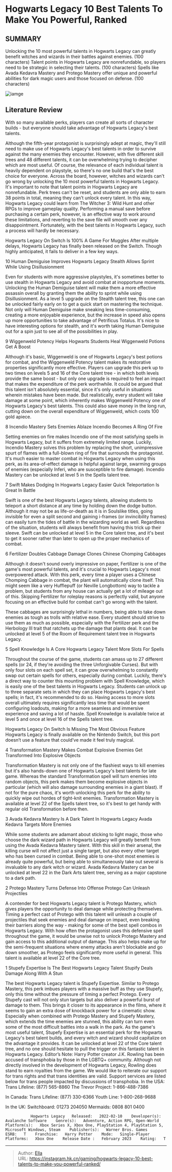 # Hogwarts Legacy 10 Best Talents To Make You Powerful, Ranked


## SUMMARY 


 Unlocking the 10 most powerful talents in Hogwarts Legacy can greatly benefit witches and wizards in their battles against enemies. (100 characters) 
 Talent points in Hogwarts Legacy are nonrefundable, so players need to be strategic in selecting their talents. (100 characters) 
 Spells like Avada Kedavra Mastery and Protego Mastery offer unique and powerful abilities for dark magic users and those focused on defense. (100 characters) 

![iamge](https://static1.srcdn.com/wordpress/wp-content/uploads/2023/03/hogwarts-legacy-best-talents.jpg)

## Literature Review

With so many available perks, players can create all sorts of character builds - but everyone should take advantage of Hogwarts Legacy&#39;s best talents.




Although the fifth-year protagonist is surprisingly adept at magic, they&#39;ll still need to make use of Hogwarts Legacy&#39;s best talents in order to survive against the many enemies they encounter. However, with five different skill trees and 48 different talents, it can be overwhelming trying to decipher which are most useful. Of course, the relevance of each individual talent is heavily dependent on playstyle, so there&#39;s no one build that&#39;s the best choice for everyone. Across the board, however, witches and wizards can&#39;t go wrong by unlocking the 10 most powerful talents in Hogwarts Legacy.
It&#39;s important to note that talent points in Hogwarts Legacy are nonrefundable. Perk trees can&#39;t be reset, and students are only able to earn 38 points in total, meaning they can&#39;t unlock every talent. In this way, Hogwarts Legacy could learn from The Witcher 3: Wild Hunt and other RPGs to improve gameplay quality. Performing a manual save before purchasing a certain perk, however, is an effective way to work around these limitations, and reverting to the save file will smooth over any disappointment. Fortunately, with the best talents in Hogwarts Legacy, such a process will hardly be necessary.
            
 
 Hogwarts Legacy On Switch Is 100% A Game For Muggles 
After multiple delays, Hogwarts Legacy has finally been released on the Switch. Though highly anticipated, it fails to deliver in a few key ways.












 








 10  Human Demiguise Improves Hogwarts Legacy Stealth 
Allows Sprint While Using Disillusionment
        

Even for students with more aggressive playstyles, it&#39;s sometimes better to use stealth in Hogwarts Legacy and avoid combat at inopportune moments. Unlocking the Human Demiguise talent will make them a more effective assassin overall by granting them the ability to sprint while using Disillusionment. As a level 5 upgrade on the Stealth talent tree, this one can be unlocked fairly early on to get a quick start on mastering the technique.
Not only will Human Demiguise make sneaking less time-consuming, creating a more enjoyable experience, but the increase in speed also opens up more opportunities to take advantage of Petrificus Totalus. It&#39;s nice to have interesting options for stealth, and it&#39;s worth taking Human Demiguise out for a spin just to see all of the possibilities in play.





 9  Wiggenweld Potency Helps Hogwarts Students Heal 
Wiggenweld Potions Get A Boost


 







Although it&#39;s basic, Wiggenweld is one of Hogwarts Legacy&#39;s best potions for combat, and the Wiggenweld Potency talent makes its restorative properties significantly more effective. Players can upgrade this perk up to two times on levels 5 and 16 of the Core talent tree - in which both levels provide the same boost - but only one upgrade is required to feel an impact that makes the expenditure of the perk worthwhile.
It could be argued that this talent isn&#39;t absolutely essential, since it&#39;s only useful in situations wherein mistakes have been made. But realistically, every student will take damage at some point, which inherently makes Wiggenweld Potency one of Hogwarts Legacy&#39;s best talents. This could also save money in the long run, cutting down on the overall expenditure of Wiggenweld, which costs 100 gold apiece.





 8  Incendio Mastery Sets Enemies Ablaze 
Incendio Becomes A Ring Of Fire
        

Setting enemies on fire makes Incendio one of the most satisfying spells in Hogwarts Legacy, but it suffers from extremely limited range. Luckily, Incendio Mastery solves this problem by replacing the short, unimpressive spurt of flames with a full-blown ring of fire that surrounds the protagonist. It&#39;s much easier to master combat in Hogwarts Legacy when using this perk, as its area-of-effect damage is helpful against large, swarming groups of enemies (especially Inferi, who are susceptible to fire damage). Incendio Mastery can be unlocked at level 5 in the Spells talent tree.





 7  Swift Makes Dodging In Hogwarts Legacy Easier 
Quick Teleportation Is Great In Battle
        

Swift is one of the best Hogwarts Legacy talents, allowing students to teleport a short distance at any time by holding down the dodge button. Although it may not be as life-or-death as it is in Soulslike titles, going invisible for even a split second and gaining i-frames (or invincibility frames) can easily turn the tides of battle in the wizarding world as well. Regardless of the situation, students will always benefit from having this trick up their sleeve. Swift can be unlocked at level 5 in the Core talent tree, and it&#39;s best to get it sooner rather than later to open up the proper mechanics of combat.





 6  Fertilizer Doubles Cabbage Damage 
Clones Chinese Chomping Cabbages
        

Although it doesn&#39;t sound overly impressive on paper, Fertilizer is one of the game&#39;s most powerful talents, and it&#39;s crucial to Hogwarts Legacy&#39;s most overpowered attack. With this perk, every time a player uses a Chinese Chomping Cabbage in combat, the plant will automatically clone itself. This might seem like a very Hufflepuff (or Neville Longbottom) way to tackle a problem, but students from any house can actually get a lot of mileage out of this.
Skipping Fertilizer for roleplay reasons is perfectly valid, but anyone focusing on an effective build for combat can&#39;t go wrong with the talent. 

These cabbages are surprisingly lethal in numbers, being able to take down enemies as tough as trolls with relative ease. Every student should strive to use them as much as possible, especially with the Fertilizer perk and the Herbology III trait that ratchets up the damage that plants deal. It can be unlocked at level 5 of the Room of Requirement talent tree in Hogwarts Legacy.





 5  Spell Knowledge Is A Core Hogwarts Legacy Talent 
More Slots For Spells


 







Throughout the course of the game, students can amass up to 27 different spells (or 24, if they&#39;re avoiding the three Unforgivable Curses). But with only four slots on each spell set, it can grow overwhelming to constantly swap out certain spells for others, especially during combat. Luckily, there&#39;s a direct way to counter this mounting problem with Spell Knowledge, which is easily one of the best talents in Hogwarts Legacy.
Students can unlock up to three separate sets in which they can place Hogwarts Legacy&#39;s best spells; in fact, it&#39;s recommended to do so. Having access to more slots overall ultimately requires significantly less time that would be spent configuring loadouts, making for a more seamless and immersive experience and saving a lot of hassle. Spell Knowledge is available twice at level 5 and once at level 16 of the Spells talent tree.
            
 
 Hogwarts Legacy On Switch Is Missing The Most Obvious Feature 
Hogwarts Legacy is finally available on the Nintendo Switch, but this port doesn’t use a feature that could’ve made it feel truly magical.








 4  Transformation Mastery Makes Combat Explosive 
Enemies Get Transformed Into Explosive Objects
        

Transformation Mastery is not only one of the flashiest ways to kill enemies but it&#39;s also hands-down one of Hogwarts Legacy&#39;s best talents for late game. Whereas the standard Transformation spell will turn enemies into random objects, this perk makes them become explosive objects in particular (which will also damage surrounding enemies in a giant blast). If not for the pure chaos, it&#39;s worth unlocking this perk for the ability to quickly wipe out hordes of tight-knit enemies. Transformation Mastery is available at level 22 of the Spells talent tree, so it&#39;s best to get handy with regular old Transformation before then.





 3  Avada Kedavra Mastery Is A Dark Talent In Hogwarts Legacy 
Avada Kedavra Targets More Enemies


 







While some students are adamant about sticking to light magic, those who choose the dark wizard path in Hogwarts Legacy will greatly benefit from using the Avada Kedavra Mastery talent. With this skill in their arsenal, the killing curse will not affect just a single target, but also every other target who has been cursed in combat. Being able to one-shot most enemies is already quite powerful, but being able to simultaneously take out several is invaluable to any dark witch or wizard. Avada Kedavra Mastery can be unlocked at level 22 in the Dark Arts talent tree, serving as a major capstone to a dark path.





 2  Protego Mastery Turns Defense Into Offense 
Protego Can Unleash Projectiles
        

A contender for best Hogwarts Legacy talent is Protego Mastery, which gives players the opportunity to deal damage while protecting themselves. Timing a perfect cast of Protego with this talent will unleash a couple of projectiles that seek enemies and deal damage on impact, even breaking their barriers along the way - making for some of the best spell combos in Hogwarts Legacy.
With how often the protagonist uses this defensive spell throughout the game, it would be unwise not to unlock Protego Mastery and gain access to this additional output of damage. This also helps make up for the semi-frequent situations where enemy attacks aren&#39;t blockable and go down smoother, as Protego feels significantly more useful in general. This talent is available at level 22 of the Core tree.





 1  Stupefy Expertise Is The Best Hogwarts Legacy Talent 
Stupify Deals Damage Along With A Stun
        

The best Hogwarts Legacy talent is Stupefy Expertise. Similar to Protego Mastery, this perk imbues players with a massive buff as they use Stupefy, only this time without the pressure of timing a perfect Protego. Every Stupefy cast will not only stun targets but also deliver a powerful burst of damage to them. This brings it closer to its appearance in the films, where it seems to gain an extra dose of knockback power for a cinematic show.
Especially when combined with Protego Mastery and Stupefy Mastery, which extends the time enemies are stunned, this ability can turn even some of the most difficult battles into a walk in the park. As the game&#39;s most useful talent, Stupefy Expertise is an essential perk for the Hogwarts Legacy&#39;s best talent builds, and every witch and wizard should capitalize on the advantage it provides. It can be unlocked at level 22 of the Core talent tree, and no one should hesitate to pull the trigger on this fantastic talent in Hogwarts Legacy.
Editor’s Note: Harry Potter creator J.K. Rowling has been accused of transphobia by those in the LGBTQ&#43; community. Although not directly involved in the development of Hogwarts Legacy, Rowling does stand to earn royalties from the game. We would like to reiterate our support for trans rights and that trans identities are valid. Support services are listed below for trans people impacted by discussions of transphobia. 
In the USA: 
Trans Lifeline: (877) 565-8860 
The Trevor Project: 1-866-488-7386 

In Canada: 
Trans Lifeline: (877) 330-6366 
Youth Line: 1-800-268-9688 

In the UK: 
Switchboard: 01273 204050 
Mermaids: 0808 801 0400 


               Hogwarts Legacy   Released:   2022-02-10    Developer(s):   Avalanche Software    Genre(s):   Adventure, Action RPG, Open-World    Platform(s):   Xbox Series X, Xbox One, PlayStation 4, PlayStation 5, Microsoft Windows, Steam    Publisher(s):   Warner Bros. Games    ESRB:   T    Franchise:   Harry Potter    Mode:   Single-Player    Platforms:   Xbox One    Release Date :   February 2023    Rating:   T      

---

> Author: [Ella](https://instagram.hk.cn/)  
> URL: https://instagram.hk.cn/gaming/hogwarts-legacy-10-best-talents-to-make-you-powerful-ranked/  

